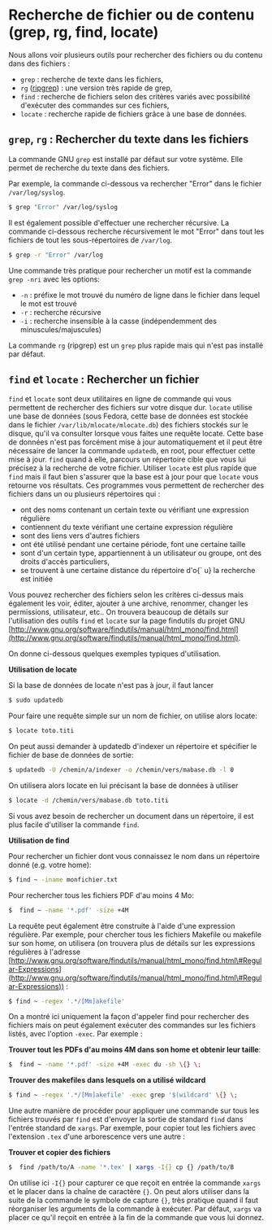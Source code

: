 # Recherche de fichier ou de contenu (grep, rg, find, locate)

Nous allons voir plusieurs outils pour rechercher des fichiers ou du contenu
dans des fichiers :

- `grep` : recherche de texte dans les fichiers,
- `rg` ([ripgrep](https://github.com/BurntSushi/ripgrep)) : une version très
  rapide de grep,
- `find` : recherche de fichiers selon des critères variés avec possibilité
  d'exécuter des commandes sur ces fichiers,
- `locate` : recherche rapide de fichiers grâce à une base de données.


## `grep`, `rg` : Rechercher du texte dans les fichiers

La commande GNU `grep` est installé par défaut sur votre système. Elle permet de
recherche du texte dans des fichiers.

Par exemple, la commande ci-dessous va rechercher "Error" dans le fichier
`/var/log/syslog`.

```bash
$ grep "Error" /var/log/syslog
```

Il est également possible d'effectuer une rechercher récursive. La commande
ci-dessous recherche récursivement le mot "Error" dans tout les fichiers de tout
les sous-répertoires de `/var/log`.

```bash
$ grep -r "Error" /var/log
```

Une commande très pratique pour rechercher un motif est la commande `grep -nri`
avec les options:

- `-n` : préfixe le mot trouvé du numéro de ligne dans le fichier dans lequel le
  mot est trouvé
- `-r` : recherche récursive
- `-i` : recherche insensible à la casse (indépendemment des
  minuscules/majuscules)

La commande `rg` (ripgrep) est un `grep` plus rapide mais qui n'est pas installé par défaut.


## `find` et `locate` : Rechercher un fichier

`find` et `locate` sont deux utilitaires en ligne de commande qui vous permettent de rechercher des fichiers sur votre disque dur. `locate` utilise une base de données (sous Fedora, cette base de données est
stockée dans le fichier `/var/lib/mlocate/mlocate.db`) des fichiers stockés sur le disque, qu'il va consulter lorsque vous faites une requête locate. Cette base de données n'est pas forcément mise à jour automatiquement et il peut être nécessaire de lancer la commande `updatedb`, en root, pour effectuer cette mise à jour. `find` quand à elle, parcours un répertoire cible que vous lui précisez à la recherche de votre fichier. Utiliser `locate` est plus rapide que `find` mais il faut bien s'assurer que la base est à jour pour que `locate` vous retourne vos résultats. Ces programmes vous permettent de rechercher des fichiers dans un ou plusieurs répertoires qui :

- ont des noms contenant un certain texte ou vérifiant une expression régulière
- contiennent du texte vérifiant une certaine expression régulière
- sont des liens vers d'autres fichiers
- ont été utilisé pendant une certaine période, font une certaine taille
- sont d'un certain type, appartiennent à un utilisateur ou groupe, ont des droits d'accès particuliers, 
- se trouvent à une certaine distance du répertoire d'o{\` u} la recherche est initiée

Vous pouvez rechercher des fichiers selon les critères ci-dessus mais également les voir, éditer, ajouter à une archive, renommer, changer les permissions, utilisateur, etc.. On trouvera beaucoup de détails
sur l'utilisation des outils `find` et `locate` sur la page findutils du projet GNU [http://www.gnu.org/software/findutils/manual/html_mono/find.html](http://www.gnu.org/software/findutils/manual/html_mono/find.html).

On donne ci-dessous quelques exemples typiques d'utilisation.


**Utilisation de locate**

Si la base de données de locate n'est pas à jour, il faut lancer
```bash
$ sudo updatedb
```

Pour faire une requête simple sur un nom de fichier, on utilise alors locate:
```bash
$ locate toto.titi
```

On peut aussi demander à updatedb d'indexer un répertoire et spécifier le fichier de base de données de sortie:

```bash
$ updatedb -U /chemin/a/indexer -o /chemin/vers/mabase.db -l 0
```

On utilisera alors locate en lui précisant la base de données à
utiliser

```bash
$ locate -d /chemin/vers/mabase.db toto.titi

```

Si vous avez besoin de rechercher un document dans un répertoire, il est plus facile d'utiliser la commande `find`.

**Utilisation de find**


Pour rechercher un fichier dont vous connaissez le nom dans un répertoire donné (e.g. votre home):

```bash
$ find ~ -iname monfichier.txt
```

Pour rechercher tous les fichiers PDF d'au moins 4 Mo: 

```bash
$  find ~ -name '*.pdf' -size +4M
```



La requête peut également être construite à l'aide d'une expression régulière. Par exemple, pour chercher tous les fichiers Makefile ou makefile sur son home, on utilisera (on trouvera plus de
  détails sur les expressions régulières à l'adresse [http://www.gnu.org/software/findutils/manual/html_mono/find.html\#Regular-Expressions](http://www.gnu.org/software/findutils/manual/html_mono/find.html\#Regular-Expressions)) :

```bash
$ find ~ -regex '.*/[Mm]akefile'
```

On a montré ici uniquement la façon d'appeler find pour rechercher des fichiers mais on peut également exécuter des commandes sur les
fichiers listés, avec l'option `-exec`. Par exemple : 

**Trouver tout les PDFs d'au moins 4M dans son home et obtenir leur taille**:

```bash
$  find ~ -name '*.pdf' -size +4M -exec du -sh \{} \;
```


**Trouver des makefiles dans lesquels on a utilisé wildcard**

```bash
$ find ~ -regex '.*/[Mm]akefile' -exec grep '$(wildcard' \{} \;
```


Une autre manière de procéder pour appliquer une commande sur tous les fichiers trouvés par `find` est d'envoyer la sortie de standard `find` dans l'entrée
standard de `xargs`. Par exemple, pour copier tout les fichiers avec l'extension `.tex` d'une arborescence vers une autre :

**Trouver et copier des fichiers**

```bash
$  find /path/to/A -name '*.tex' | xargs -I{} cp {} /path/to/B 
```

On utilise ici `-I{}` pour capturer ce que reçoit en entrée la commande `xargs`
et le placer dans la chaîne de caractère `{}`. On peut alors utiliser dans la suite de la commande le symbole de
capture `{}`, très pratique quand il faut réorganiser les arguments de la
commande à exécuter. Par défaut, `xargs` va placer ce qu'il reçoit en entrée à
la fin de la commande que vous lui donnez.
